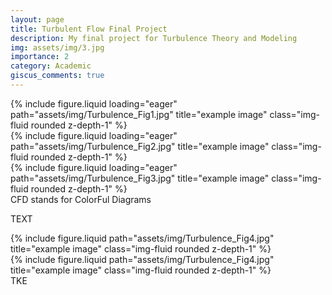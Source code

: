 ```yaml
---
layout: page
title: Turbulent Flow Final Project
description: My final project for Turbulence Theory and Modeling
img: assets/img/3.jpg
importance: 2
category: Academic
giscus_comments: true
---
```


<div class="row">
    <div class="col-sm mt-3 mt-md-0">
        {% include figure.liquid loading="eager" path="assets/img/Turbulence_Fig1.jpg" title="example image" class="img-fluid rounded z-depth-1" %}
    </div>
    <div class="col-sm mt-3 mt-md-0">
        {% include figure.liquid loading="eager" path="assets/img/Turbulence_Fig2.jpg" title="example image" class="img-fluid rounded z-depth-1" %}
    </div>
    <div class="col-sm mt-3 mt-md-0">
        {% include figure.liquid loading="eager" path="assets/img/Turbulence_Fig3.jpg" title="example image" class="img-fluid rounded z-depth-1" %}
    </div>
</div>
<div class="caption">
    CFD stands for ColorFul Diagrams
</div>

TEXT

<div class="row justify-content-sm-center">
    <div class="col-sm mt-3 mt-md-0">
        {% include figure.liquid path="assets/img/Turbulence_Fig4.jpg" title="example image" class="img-fluid rounded z-depth-1" %}
    </div>
    <div class="col-sm mt-3 mt-md-0"">
        {% include figure.liquid path="assets/img/Turbulence_Fig4.jpg" title="example image" class="img-fluid rounded z-depth-1" %}
    </div>
</div>
<div class="caption">
    TKE
</div>
